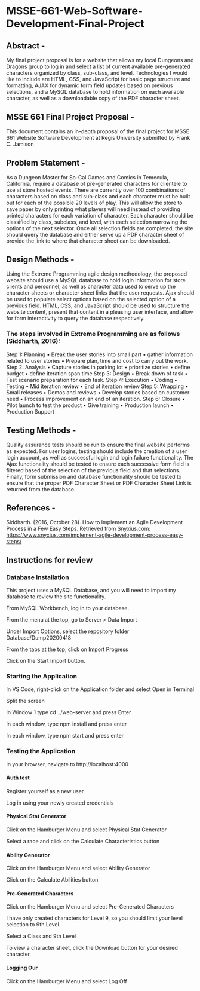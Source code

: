 # MSSE-661-Web-Software-Development-Final-Project

## Abstract -

My final project proposal is for a website that allows my local Dungeons and Dragons group to log in and select a list of current available pre-generated characters organized by class, sub-class, and level. Technologies I would like to include are HTML, CSS, and JavaScript for basic page structure and formatting, AJAX for dynamic form field updates based on previous selections, and a MySQL database to hold information on each available character, as well as a downloadable copy of the PDF character sheet.

## MSSE 661 Final Project Proposal -

This document contains an in-depth proposal of the final project for MSSE 661 Website Software Development at Regis University submitted by Frank C. Jamison

## Problem Statement -

As a Dungeon Master for So-Cal Games and Comics in Temecula, California, require a database of pre-generated characters for clientele to use at store hosted events. There are currently over 100 combinations of characters based on class and sub-class and each character must be built out for each of the possible 20 levels of play. This will allow the store to save paper by only printing what players will need instead of providing printed characters for each variation of character. Each character should be classified by class, subclass, and level, with each selection narrowing the options of the next selector. Once all selection fields are completed, the site should query the database and either serve up a PDF character sheet of provide the link to where that character sheet can be downloaded.

## Design Methods -

Using the Extreme Programming agile design methodology, the proposed website should use a MySQL database to hold login information for store clients and personnel, as well as character data used to serve up the character sheets or character sheet links that the user requests. Ajax should be used to populate select options based on the selected option of a previous field. HTML, CSS, and JavaScript should be used to structure the website content, present that content in a pleasing user interface, and allow for form interactivity to query the database respectively.

### The steps involved in Extreme Programming are as follows (Siddharth, 2016):

Step 1: Planning
• Break the user stories into small part
• gather information related to user stories
• Prepare plan, time and cost to carry out the work.
Step 2: Analysis
• Capture stories in parking lot
• prioritize stories
• define budget
• define iteration span time
Step 3: Design
• Break down of task
• Test scenario preparation for each task.
Step 4: Execution
• Coding
• Testing
• Mid iteration review
• End of iteration review
Step 5: Wrapping
• Small releases
• Demos and reviews
• Develop stories based on customer need
• Process improvement on an end of an iteration.
Step 6: Closure
• Pilot launch to test the product
• Give training
• Production launch
• Production Support

## Testing Methods -

Quality assurance tests should be run to ensure the final website performs as expected. For user logins, testing should include the creation of a user login account, as well as successful login and login failure functionality. The Ajax functionality should be tested to ensure each successive form field is filtered based of the selection of the previous field and that selections. Finally, form submission and database functionality should be tested to ensure that the proper PDF Character Sheet or PDF Character Sheet Link is returned from the database.

## References -

Siddharth. (2016, October 28). How to Implement an Agile Development Process in a Few Easy Steps. Retrieved from Snyxius.com: https://www.snyxius.com/implement-agile-development-process-easy-steps/

## Instructions for review

### Database Installation

This project uses a MySQL Database, and you will need to import my database to review the site functionality.

From MySQL Workbench, log in to your database.

From the menu at the top, go to Server > Data Import

Under Import Options, select the repository folder Database/Dump20200418

From the tabs at the top, click on Import Progress

Click on the Start Import button.

### Starting the Application

In VS Code, right-click on the Application folder and select Open in Terminal

Split the screen

In Window 1 type cd ../web-server and press Enter

In each window, type npm install and press enter

In each window, type npm start and press enter

### Testing the Application

In your browser, navigate to http://localhost:4000

#### Auth test

Register yourself as a new user

Log in using your newly created credentials

#### Physical Stat Generator

Click on the Hamburger Menu and select Physical Stat Generator

Select a race and click on the Calculate Characteristics button

#### Ability Generator

Click on the Hamburger Menu and select Ability Generator

Click on the Calculate Abilities button

#### Pre-Generated Characters

Click on the Hamburger Menu and select Pre-Generated Characters

I have only created characters for Level 9, so you should limit your level selection to 9th Level.

Select a Class and 9th Level

To view a character sheet, click the Download button for your desired character.

#### Logging Our

Click on the Hamburger Menu and select Log Off
